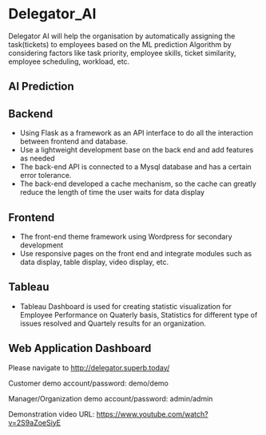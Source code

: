 # Delegator_AI
Delegator AI will help the organisation by automatically assigning the task(tickets) to employees based on the ML prediction Algorithm by considering factors like task priority, employee skills, ticket similarity, employee scheduling, workload, etc.

## AI Prediction

## Backend
- Using Flask as a framework as an API interface to do all the interaction between frontend and database.
- Use a lightweight development base on the back end and add features as needed
- The back-end API is connected to a Mysql database and has a certain error tolerance.
- The back-end developed a cache mechanism, so the cache can greatly reduce the length of time the user waits for data display

## Frontend
- The front-end theme framework using Wordpress for secondary development
- Use responsive pages on the front end and integrate modules such as data display, table display, video display,  etc.

## Tableau
- Tableau Dashboard is used for creating statistic visualization for Employee Performance on Quaterly basis, Statistics for different type of issues resolved and Quartely results for an organization.

## Web Application Dashboard
Please navigate to http://delegator.superb.today/

Customer demo account/password: demo/demo

Manager/Organization demo account/password: admin/admin

Demonstration video URL: https://www.youtube.com/watch?v=2S9aZoeSiyE
